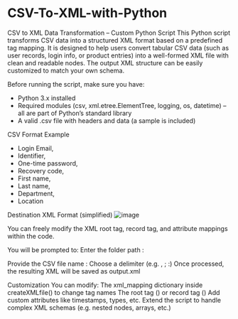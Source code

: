 # CSV-To-XML-with-Python

CSV to XML Data Transformation – Custom Python Script
This Python script transforms CSV data into a structured XML format based on a predefined tag mapping. It is designed to help users convert tabular CSV data (such as user records, login info, or product entries) into a well-formed XML file with clean and readable nodes. The output XML structure can be easily customized to match your own schema.

Before running the script, make sure you have:
- Python 3.x installed
- Required modules (csv, xml.etree.ElementTree, logging, os, datetime) – all are part of Python’s standard library
- A valid .csv file with headers and data (a sample is included)

 CSV Format Example
 - Login Email, 
 - Identifier, 
 - One-time password, 
 - Recovery code, 
 - First name, 
 - Last name, 
 - Department,
 - Location
   
Destination XML Format (simplified)
![image](https://github.com/user-attachments/assets/bfdb9fd2-c765-40d5-9334-9392c97d9dc2)


You can freely modify the XML root tag, record tag, and attribute mappings within the code.

You will be prompted to:
Enter the folder path :

Provide the CSV file name :
Choose a delimiter (e.g. , ; :)
Once processed, the resulting XML will be saved as output.xml

Customization
You can modify:
The xml_mapping dictionary inside createXMLfile() to change tag names
The root tag (<users>) or record tag (<user>)
Add custom attributes like timestamps, types, etc.
Extend the script to handle complex XML schemas (e.g. nested nodes, arrays, etc.)








